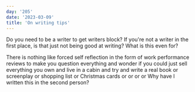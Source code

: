 ```yaml
---
day: '205'
date: '2023-03-09'
title: 'On writing tips'
---
```


Do you need to be a writer to get writers block? If you're not a writer in the first place, is that just not being good at writing? What is this even for?

There is nothing like forced self reflection in the form of work performance reviews to make you question everything and wonder if you could just sell everything you own and live in a cabin and try and write a real book or screenplay or shopping list or Christmas cards or or or or Why have I written this in the second person?
